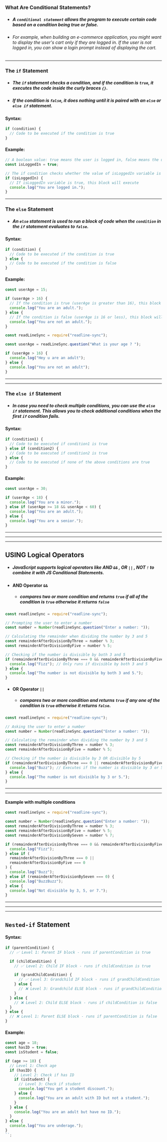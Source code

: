 ### What Are Conditional Statements?

- ##### A `conditional statement` allows the program to execute certain code based on a condition being true or false.
- ###### For example, when building an e-commerce application, you might want to display the user's cart only if they are logged in. If the user is not logged in, you can show a login prompt instead of displaying the cart.

---

### The `if` Statement

- ##### The `if` statement checks a condition, and if the condition is `true`, it executes the code inside the curly braces `{}`.
- ##### If the condition is `false`, it does nothing until it is paired with an `else` or `else if` statement.

#### Syntax:

```js
if (condition) {
  // Code to be executed if the condition is true
}
```

#### Example:

```js
// A boolean value: true means the user is logged in, false means the user is logged out
const isLoggedIn = true;

// The if condition checks whether the value of isLoggedIn variable is true
if (isLoggedIn) {
  // If isLoggedIn variable is true, this block will execute
  console.log("You are logged in.");
}
```

---

### The `else` Statement

- ##### An `else` statement is used to run a block of code when the `condition` in the `if` statement evaluates to `false`.

#### Syntax:

```js
if (condition) {
  // Code to be executed if the condition is true
} else {
  // Code to be executed if the condition is false
}
```

#### Example:

```js
const userAge = 15;

if (userAge > 16) {
  // If the condition is true (userAge is greater than 16), this block will run
  console.log("You are an adult.");
} else {
  // If the condition is false (userAge is 16 or less), this block will run
  console.log("You are not an adult.");
}
```

```js
const readLineSync = require("readline-sync");

const userAge = readLineSync.question("What is your age ? ");

if (userAge > 16) {
  console.log("Hey u are an adult");
} else {
  console.log("You are not an adult");
}
```

---

---

### The `else if` Statement

- ##### In case you need to check multiple conditions, you can use the `else if` statement. This allows you to check additional conditions when the first `if` condition fails.

#### Syntax:

```js
if (condition1) {
  // Code to be executed if condition1 is true
} else if (condition2) {
  // Code to be executed if condition2 is true
} else {
  // Code to be executed if none of the above conditions are true
}
```

#### Example:

```js
const userAge = 30;

if (userAge < 18) {
  console.log("You are a minor.");
} else if (userAge >= 18 && userAge < 60) {
  console.log("You are an adult.");
} else {
  console.log("You are a senior.");
}
```

---

---

---

## USING Logical Operators

- ##### JavaScript supports logical operators like AND `&&` , OR `||` , NOT `!` to combine it with JS Conditional Statements.

- #### AND Operator `&&`
  - ##### compares two or more condition and returns `true` if all of the condition is `true` otherwise it returns `false`

```js
const readlineSync = require("readline-sync");

// Prompting the user to enter a number
const number = Number(readlineSync.question("Enter a number: "));

// Calculating the remainder when dividing the number by 3 and 5
const remainderAfterDivisionByThree = number % 3;
const remainderAfterDivisionByFive = number % 5;

// Checking if the number is divisible by both 3 and 5
if (remainderAfterDivisionByThree === 0 && remainderAfterDivisionByFive === 0) {
  console.log("Fizz"); // Only runs if divisible by both 3 and 5
} else {
  console.log("The number is not divisible by both 3 and 5.");
}
```

- #### OR Operator `||`
  - ##### compares two or more condition and returns `true` if any one of the condition is `true` otherwise it returns `false`.

```js
const readlineSync = require("readline-sync");

// Asking the user to enter a number
const number = Number(readlineSync.question("Enter a number: "));

// Calculating the remainder when dividing the number by 3 and 5
const remainderAfterDivisionByThree = number % 3;
const remainderAfterDivisionByFive = number % 5;

// Checking if the number is divisible by 3 OR divisible by 5
if (remainderAfterDivisionByThree === 0 || remainderAfterDivisionByFive === 0) {
  console.log("Buzz"); // Executes if the number is divisible by 3 or 5 or both
} else {
  console.log("The number is not divisible by 3 or 5.");
}
```

---

---

#### Example with multiple conditions

```js
const readlineSync = require("readline-sync");

const number = Number(readlineSync.question("Enter a number: "));
const remainderAfterDivisionByThree = number % 3;
const remainderAfterDivisionByFive = number % 5;
const remainderAfterDivisionBySeven = number % 7;

if (remainderAfterDivisionByThree === 0 && remainderAfterDivisionByFive === 0) {
  console.log("Fizz");
} else if (
  remainderAfterDivisionByThree === 0 ||
  remainderAfterDivisionByFive === 0
) {
  console.log("Buzz");
} else if (remainderAfterDivisionBySeven === 0) {
  console.log("BuzzBuzz");
} else {
  console.log("Not divisible by 3, 5, or 7.");
}
```

---

---

---

## `Nested-if` Statement

#### Syntax:

```js
if (parentCondition) {
  // ✅ Level 1: Parent IF block - runs if parentCondition is true

  if (childCondition) {
    // ✅ Level 2: Child IF block - runs if childCondition is true

    if (grandChildCondition) {
      // ✅ Level 3: Grandchild IF block - runs if grandChildCondition is true
    } else {
      // ❌ Level 3: Grandchild ELSE block - runs if grandChildCondition is false
    }
  } else {
    // ❌ Level 2: Child ELSE block - runs if childCondition is false
  }
} else {
  // ❌ Level 1: Parent ELSE block - runs if parentCondition is false
}
```

#### Example:

```js
const age = 18;
const hasID = true;
const isStudent = false;

if (age >= 18) {
  // Level 1: Check age
  if (hasID) {
    // Level 2: Check if has ID
    if (isStudent) {
      // Level 3: Check if student
      console.log("You get a student discount.");
    } else {
      console.log("You are an adult with ID but not a student.");
    }
  } else {
    console.log("You are an adult but have no ID.");
  }
} else {
  console.log("You are underage.");
}
``;
```
